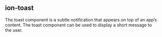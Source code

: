 <h2>ion-toast</h2>

The toast component is a subtle notification that appears on top of an app’s content. The toast component can be used to display a short message to the user.